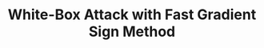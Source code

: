---
title: 'White-Box Attack with Fast Gradient Sign Method'
permalink: /White_Box_Attack_With_Fast_Gradient_Sign_Method
redirect_to: https://colab.research.google.com/drive/1QAXT__OhLfcjosZ5dhdAwCSV8oENSDJp?usp=sharing
---
